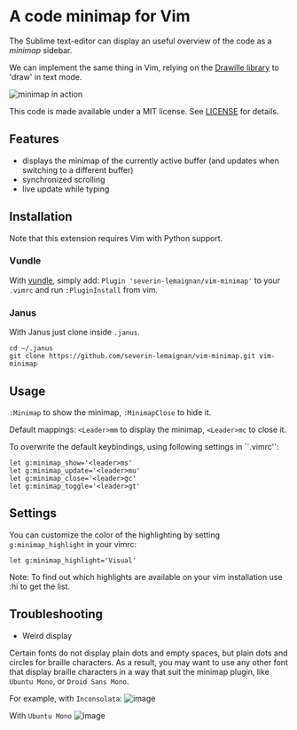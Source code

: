 A code minimap for Vim
======================

The Sublime text-editor can display an useful overview of the code as a
*minimap* sidebar.

We can implement the same thing in Vim, relying on the [Drawille
library](https://github.com/asciimoo/drawille) to 'draw' in text mode.

![minimap in action](http://picdrop.t3lab.com/qqpdtsbTow.gif)

This code is made available under a MIT license. See [LICENSE](LICENSE) for
details.

Features
--------

- displays the minimap of the currently active buffer (and updates when
  switching to a different buffer)
- synchronized scrolling
- live update while typing

Installation
------------

Note that this extension requires Vim with Python support.

### Vundle

With [vundle](https://github.com/gmarik/Vundle.vim), simply add: `Plugin
'severin-lemaignan/vim-minimap'` to your `.vimrc` and run `:PluginInstall` from
vim.

### Janus

With Janus just clone inside ```.janus```.

```
cd ~/.janus
git clone https://github.com/severin-lemaignan/vim-minimap.git vim-minimap
```

Usage
-----

`:Minimap` to show the minimap, `:MinimapClose` to hide it.

Default mappings: `<Leader>mm` to display the minimap, `<Leader>mc` to close it.

To overwrite the default keybindings, using following settings in ``.vimrc'':

```
let g:minimap_show='<leader>ms'
let g:minimap_update='<leader>mu'
let g:minimap_close='<leader>gc'
let g:minimap_toggle='<leader>gt'
```

Settings
--------

You can customize the color of the highlighting by setting `g:minimap_highlight` in your vimrc:

`let g:minimap_highlight='Visual'`

Note: To find out which highlights are available on your vim installation use :hi to get the list.

Troubleshooting
---------------

- Weird display

Certain fonts do not display plain dots and empty spaces, but
plain dots and circles for braille characters. As a result, you may want to use
any other font that display braille characters in a way that suit the minimap
plugin, like `Ubuntu Mono`, or `Droid Sans Mono`.

For example, with `Inconsolata`:
![image](https://cloud.githubusercontent.com/assets/7250745/8083430/c48e5c44-0f84-11e5-9cba-20d7e2eac0c5.png)

With `Ubuntu Mono`
![image](https://cloud.githubusercontent.com/assets/7250745/8083436/d4aaf9d4-0f84-11e5-9383-cb02bba384bc.png)

